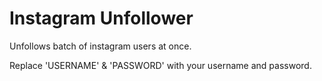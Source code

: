 # Instagram Unfollower
Unfollows batch of instagram users at once.

Replace 'USERNAME' & 'PASSWORD' with your username and password.
